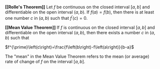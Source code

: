 **[[Rolle's Theorem]]**
Let *f* be continuous on the closed interval $\left\lbrack a,b\right\rbrack$ and differentiable on the open interval $\left(a,b\right)$. If $f\left(a\right)=f\left(b\right)$, then there is at least one number *c* in $\left(a,b\right)$ such that $f^{\prime}\left(c\right)=0$.

**[[Mean Value Theorem]]**
If *f* is continuous on the closed interval $\left\lbrack a,b\right\rbrack$ and differentiable on the open interval $\left(a,b\right)$, then there exists a number *c* in $\left(a,b\right)$ such that

$f^{\prime}\left(c\right)=\frac{f\left(b\right)-f\left(a\right)}{b-a}$

The "mean" in the Mean Value Theorem refers to the mean (or average) rate of change of *f* on the interval $\left\lbrack a,b\right\rbrack$.
